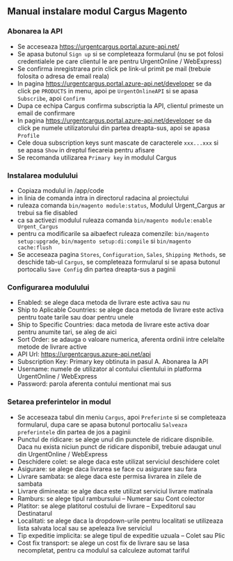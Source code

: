 ## Manual instalare modul Cargus Magento

### Abonarea la API

- Se acceseaza https://urgentcargus.portal.azure-api.net/
- Se apasa butonul `Sign up` si se completeaza formularul (nu se pot folosi credentialele pe care clientul le are pentru UrgentOnline / WebExpress)
- Se confirma inregistrarea prin click pe link-ul primit pe mail (trebuie folosita o adresa de email reala)
- In pagina https://urgentcargus.portal.azure-api.net/developer se da click pe `PRODUCTS` in menu, apoi pe `UrgentOnlineAPI` si se apasa `Subscribe`, apoi `Confirm`
- Dupa ce echipa Cargus confirma subscriptia la API, clientul primeste un email de confirmare
- In pagina https://urgentcargus.portal.azure-api.net/developer se da click pe numele utilizatorului din partea dreapta-sus, apoi se apasa `Profile`
- Cele doua subscription keys sunt mascate de caracterele `xxx...xxx` si se apasa `Show` in dreptul fiecareia pentru afisare
- Se recomanda utilizarea `Primary key` in modulul Cargus

### Instalarea modulului

- Copiaza modulul in /app/code
- in linia de comanda intra in directorul radacina al proiectului
- ruleaza comanda `bin/magento module:status`, Modulul Urgent_Cargus ar trebui sa fie disabled
- ca sa activezi modulul ruleaza comanda `bin/magento module:enable Urgent_Cargus`
- pentru ca modificarile sa aibaefect ruleaza comenzile: `bin/magento setup:upgrade`, `bin/magento setup:di:compile` si `bin/magento cache:flush`
- Se acceseaza pagina `Stores`, `Configuration`, `Sales`, `Shipping Methods`, se deschide tab-ul `Cargus`, se completeaza formularul si se apasa butonul portocaliu `Save Config` din partea dreapta-sus a paginii

### Configurarea modulului

- Enabled: se alege daca metoda de livrare este activa sau nu
- Ship to Aplicable Countries: se alege daca metoda de livrare este activa pentru toate tarile sau doar pentru unele
- Ship to Specific Countries: daca metoda de livrare este activa doar pentru anumite tari,  se aleg de aici
- Sort Order: se adauga o valoare numerica, aferenta ordinii intre celelalte metode de livrare active
- API Url: https://urgentcargus.azure-api.net/api
- Subscription Key: Primary key obtinuta in pasul A. Abonarea la API
- Username: numele de utilizator al contului clientului in platforma UrgentOnline / WebExpress
- Password: parola aferenta contului mentionat mai sus

### Setarea preferintelor in modul

- Se acceseaza tabul din meniu  `Cargus`, apoi `Preferinte` si se completeaza formularul, dupa care se apasa butonul portocaliu `Salveaza preferintele` din partea de jos a paginii
- Punctul de ridicare: se alege unul din punctele de ridicare dispnibile. Daca nu exista niciun punct de ridicare disponibil, trebuie adaugat unul din UrgentOnline / WebExpress
- Deschidere colet: se alege daca este utilizat serviciul deschidere colet
- Asigurare: se alege daca livrarea se face cu asigurare sau fara
- Livrare sambata: se alege daca este permisa livrarea in zilele de sambata
- Livrare dimineata: se alge daca este utilizat serviciul livrare matinala
- Ramburs: se alege tipul rambursului – Numerar sau Cont colector
- Platitor: se alege platitorul costului de livrare – Expeditorul sau Destinatarul
- Localitati: se alege daca la dropdown-urile pentru localitati se utilizeaza lista salvata local sau se apeleaza live serviciul
- Tip expeditie implicita: se alege tipul de expeditie uzuala – Colet sau Plic
- Cost fix transport: se alege un cost fix de livrare sau se lasa necompletat, pentru ca modulul sa calculeze automat tariful